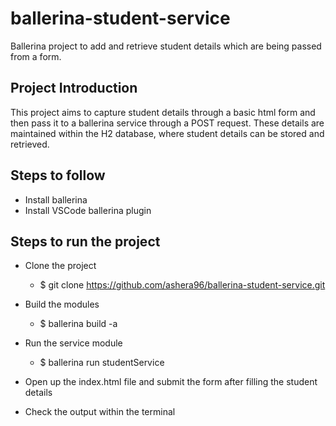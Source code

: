 # ballerina-student-service
Ballerina project to add and retrieve student details which are being passed from a form.

## Project Introduction
This project aims to capture student details through a basic html form and then pass it to a ballerina service through a POST request.
These details are maintained within the H2 database, where student details can be stored and retrieved.

## Steps to follow
- Install ballerina
- Install VSCode ballerina plugin

## Steps to run the project
- Clone the project
    - $ git clone https://github.com/ashera96/ballerina-student-service.git
    
- Build the modules
    - $ ballerina build -a

- Run the service module
    - $ ballerina run studentService

- Open up the index.html file and submit the form after filling the student details  

- Check the output within the terminal
